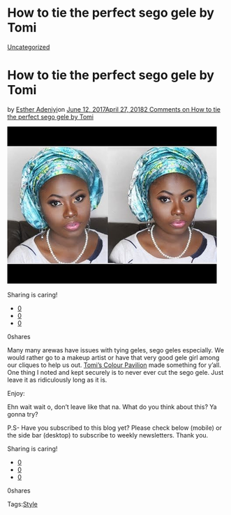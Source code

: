 # How to tie the perfect sego gele by Tomi

[Uncategorized](https://estheradeniyi.com/category/uncategorized/)
# How to tie the perfect sego gele by Tomi

by [Esther Adeniyi](https://estheradeniyi.com/author/esther-adeniyi/)on [June 12, 2017April 27, 2018](https://estheradeniyi.com/how-to-tie-perfect-sego-gele-by-tomi/)[2 Comments on How to tie the perfect sego gele by Tomi](https://estheradeniyi.com/how-to-tie-perfect-sego-gele-by-tomi/#comments)

![](images/hqdefault-5.jpg)

Sharing is caring!

- [0](https://www.facebook.com/sharer/sharer.php?u=https%3A%2F%2Festheradeniyi.com%2Fhow-to-tie-perfect-sego-gele-by-tomi%2F&amp;t=How%20to%20tie%20the%20perfect%20sego%20gele%20by%20Tomi)
- [0](https://twitter.com/intent/tweet?text=How%20to%20tie%20the%20perfect%20sego%20gele%20by%20Tomi&amp;url=https%3A%2F%2Festheradeniyi.com%2Fhow-to-tie-perfect-sego-gele-by-tomi%2F)
- [0](#)

0shares

 Many many arewas have issues with tying geles, sego geles especially. We would rather go to a makeup artist or have that very good gele girl among our cliques to help us out. [Tomi&#x2019;s Colour Pavilion](https://www.youtube.com/channel/UCqyOnhmQ4eQ8km9apDzh7cg) made something for y&#x2019;all.
One thing I noted and kept securely is to never ever cut the sego gele. Just leave it as ridiculously long as it is.

Enjoy:

Ehn wait wait o, don&#x2019;t leave like that na. What do you think about this? Ya gonna try?

P.S- Have you subscribed to this blog yet? Please check below (mobile) or the side bar (desktop) to subscribe to weekly newsletters. Thank you.

Sharing is caring!

- [0](https://www.facebook.com/sharer/sharer.php?u=https%3A%2F%2Festheradeniyi.com%2Fhow-to-tie-perfect-sego-gele-by-tomi%2F&amp;t=How%20to%20tie%20the%20perfect%20sego%20gele%20by%20Tomi)
- [0](https://twitter.com/intent/tweet?text=How%20to%20tie%20the%20perfect%20sego%20gele%20by%20Tomi&amp;url=https%3A%2F%2Festheradeniyi.com%2Fhow-to-tie-perfect-sego-gele-by-tomi%2F)
- [0](#)

0shares

Tags:[Style](https://estheradeniyi.com/tag/style/)